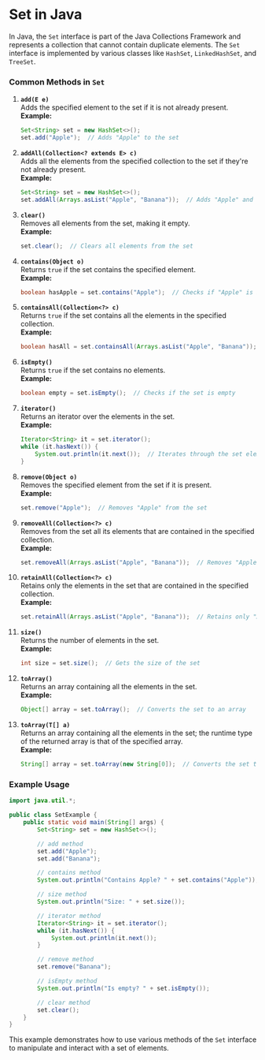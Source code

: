 # Set in Java

In Java, the `Set` interface is part of the Java Collections Framework and represents a collection that cannot contain duplicate elements. The `Set` interface is implemented by various classes like `HashSet`, `LinkedHashSet`, and `TreeSet`.

### Common Methods in `Set`

1. **`add(E e)`**  
   Adds the specified element to the set if it is not already present.  
   **Example:**

   ```java
   Set<String> set = new HashSet<>();
   set.add("Apple");  // Adds "Apple" to the set
   ```

2. **`addAll(Collection<? extends E> c)`**  
   Adds all the elements from the specified collection to the set if they're not already present.  
   **Example:**

   ```java
   Set<String> set = new HashSet<>();
   set.addAll(Arrays.asList("Apple", "Banana"));  // Adds "Apple" and "Banana" to the set
   ```

3. **`clear()`**  
   Removes all elements from the set, making it empty.  
   **Example:**

   ```java
   set.clear();  // Clears all elements from the set
   ```

4. **`contains(Object o)`**  
   Returns `true` if the set contains the specified element.  
   **Example:**

   ```java
   boolean hasApple = set.contains("Apple");  // Checks if "Apple" is in the set
   ```

5. **`containsAll(Collection<?> c)`**  
   Returns `true` if the set contains all the elements in the specified collection.  
   **Example:**

   ```java
   boolean hasAll = set.containsAll(Arrays.asList("Apple", "Banana"));  // Checks if both "Apple" and "Banana" are in the set
   ```

6. **`isEmpty()`**  
   Returns `true` if the set contains no elements.  
   **Example:**

   ```java
   boolean empty = set.isEmpty();  // Checks if the set is empty
   ```

7. **`iterator()`**  
   Returns an iterator over the elements in the set.  
   **Example:**

   ```java
   Iterator<String> it = set.iterator();
   while (it.hasNext()) {
       System.out.println(it.next());  // Iterates through the set elements
   }
   ```

8. **`remove(Object o)`**  
   Removes the specified element from the set if it is present.  
   **Example:**

   ```java
   set.remove("Apple");  // Removes "Apple" from the set
   ```

9. **`removeAll(Collection<?> c)`**  
   Removes from the set all its elements that are contained in the specified collection.  
   **Example:**

   ```java
   set.removeAll(Arrays.asList("Apple", "Banana"));  // Removes "Apple" and "Banana" from the set
   ```

10. **`retainAll(Collection<?> c)`**  
    Retains only the elements in the set that are contained in the specified collection.  
    **Example:**

    ```java
    set.retainAll(Arrays.asList("Apple", "Banana"));  // Retains only "Apple" and "Banana" in the set
    ```

11. **`size()`**  
    Returns the number of elements in the set.  
    **Example:**

    ```java
    int size = set.size();  // Gets the size of the set
    ```

12. **`toArray()`**  
    Returns an array containing all the elements in the set.  
    **Example:**

    ```java
    Object[] array = set.toArray();  // Converts the set to an array
    ```

13. **`toArray(T[] a)`**  
    Returns an array containing all the elements in the set; the runtime type of the returned array is that of the specified array.  
    **Example:**
    ```java
    String[] array = set.toArray(new String[0]);  // Converts the set to a String array
    ```

### Example Usage

```java
import java.util.*;

public class SetExample {
    public static void main(String[] args) {
        Set<String> set = new HashSet<>();

        // add method
        set.add("Apple");
        set.add("Banana");

        // contains method
        System.out.println("Contains Apple? " + set.contains("Apple"));

        // size method
        System.out.println("Size: " + set.size());

        // iterator method
        Iterator<String> it = set.iterator();
        while (it.hasNext()) {
            System.out.println(it.next());
        }

        // remove method
        set.remove("Banana");

        // isEmpty method
        System.out.println("Is empty? " + set.isEmpty());

        // clear method
        set.clear();
    }
}
```

This example demonstrates how to use various methods of the `Set` interface to manipulate and interact with a set of elements.
